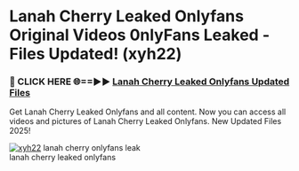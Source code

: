 # Lanah Cherry Leaked Onlyfans Original Videos 0nlyFans Leaked - Files Updated! (xyh22)

<h3>🔴 CLICK HERE 🌐==►► <a href="https://tinyurl.com/brd5kh86" rel="nofollow">Lanah Cherry Leaked Onlyfans Updated Files</a></h3>

Get Lanah Cherry Leaked Onlyfans and all content. Now you can access all videos and pictures of Lanah Cherry Leaked Onlyfans. New Updated Files 2025!

[![xyh22](https://i.imgur.com/K7sEzmb.gif)](https://tinyurl.com/brd5kh86)
lanah cherry onlyfans leak<br>
lanah cherry leaked onlyfans